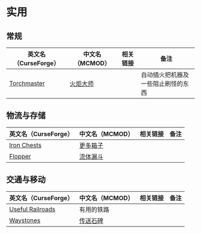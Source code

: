 # 实用

## 常规

| 英文名（CurseForge）                                                    | 中文名（MCMOD）                                 | 相关链接 | 备注                               |
| ----------------------------------------------------------------------- | ----------------------------------------------- | -------- | ---------------------------------- |
| [Torchmaster](https://www.curseforge.com/minecraft/mc-mods/torchmaster) | [火炬大师](https://www.mcmod.cn/class/779.html) |          | 自动插火把机器及一些阻止刷怪的东西 |

## 物流与存储

| 英文名（CurseForge）                                                    | 中文名（MCMOD）                                  | 相关链接 | 备注 |
| ----------------------------------------------------------------------- | ------------------------------------------------ | -------- | ---- |
| [Iron Chests](https://www.curseforge.com/minecraft/mc-mods/iron-chests) | [更多箱子](https://www.mcmod.cn/class/20.html)   |          |      |
| [Flopper](https://www.curseforge.com/minecraft/mc-mods/flopper)         | [流体漏斗](https://www.mcmod.cn/class/2096.html) |          |      |

## 交通与移动

| 英文名（CurseForge）                                                              | 中文名（MCMOD）                                  | 相关链接 | 备注 |
| --------------------------------------------------------------------------------- | ------------------------------------------------ | -------- | ---- |
| [Useful Railroads](https://www.curseforge.com/minecraft/mc-mods/useful-railroads) | 有用的铁路                                       |          |      |
| [Waystones](https://www.curseforge.com/minecraft/mc-mods/waystones)               | [传送石碑](https://www.mcmod.cn/class/1339.html) |          |      |

